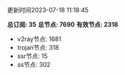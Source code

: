更新时间2023-07-18 11:18:45

**总订阅: 35**
**总节点: 7690**
**有效节点: 2318**
- v2ray节点: 1681
- trojan节点: 318
- ssr节点: 15
- ss节点: 302
